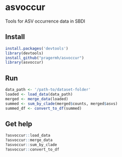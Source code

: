 # asvoccur
Tools for ASV occurrence data in SBDI

## Install
```R
install.packages('devtools')
library(devtools)
install_github("pragermh/asvoccur")
library(asvoccur)
```
## Run
```R
data_path <- '/path-to/dataset-folder'
loaded <- load_data(data_path)
merged <- merge_data(loaded)
summed <- sum_by_clade(merged$counts, merged$asvs)
summed_df <- convert_to_df(summed)
```

## Get help
```R
?asvoccur::load_data
?asvoccur::merge_data
?asvoccur::sum_by_clade
?asvoccur::convert_to_df
```
